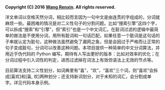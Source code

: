 **Copyright (C) 2016 [Wang Renxin](https://github.com/paladin-t). All rights reserved.**

洋文单词以空格天然分词，相比较而言因为一句中文是由连贯的字组成的，分词就麻烦一些。最困难的情况是对二义性句子的分割问题。比如“搜索引擎”这四个字，可以拆成“搜索”和“引擎”，但“索引”也是一个中文词汇。在脏词过滤的逻辑中最简单的做法是不使用分词，用所有脏词和一句话匹配，如果任意一个脏词是这句话的子串就认定为脏句，这种做法虽然避免了漏网之鱼，但是会因过于严格而让正常的句子变成脏句，分词可以改善这种问题。本项目提供一种简单的中文分词算法，并用近乎伪代码的 Python 编写。期待有人写出更好的版本：比如对效率的优化；在分词过程中引入词性的判定，进而过滤掉在词法上有效但语法上无效的节点等。

目前算法支持二义性划分，如词典里有“喜”，“欢”，“喜欢”三个词，则“喜欢”会拆成[喜欢]和[喜, 欢]两种划分；还支持新词划分，对于未知的词汇，会分割成单字。详见代码本身示例。
